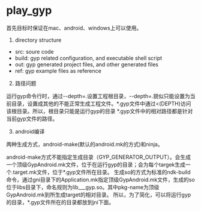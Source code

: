 play_gyp
=======

首先目标时保证在mac、android、windows上可以使用。

1. directory structure

+ src: soure code
+ build: gyp related configuration, and executable shell script
+ out: gyp generated project files, and other generated files 
+ ref: gyp example files as reference

2. 路径问题

运行gyp命令行时，通过--depth=.设置工程根目录，--depth=.貌似只能设置为当前目录，设置成其他的不能正常生成工程文件。*.gyp文件中通过<(DEPTH)访问该根目录。所以，根目录只能是运行gyp的目录
*.gyp文件中的相对路径都是针对当前gyp文件的路径。

3. android编译

两种生成方式，android-make(默认的android.mk的方式)和ninja。

android-make方式不能指定生成目录（GYP_GENERATOR_OUTPUT）。会生成一个顶级GypAndroid.mk文件，位于在运行gyp的目录；会为每个targek生成一个<target-name>.target.mk文件，位于*.gyp文件所在目录。
生成so的方式为标准的ndk-build命令，通过gni目录下的Application.mk指定顶级GypAndroid.mk文件，生成的so位于libs目录下，命名规则为lib_<pkg-name>_<target-name>_gyp.so。其中pkg-name为顶级GypAndroid.mk到所生成target的相对目录。
所以，为了简化，可以将运行gyp的目录，*.gyp文件所在的目录都放到jni下面。



